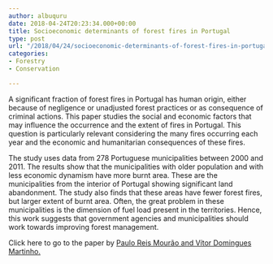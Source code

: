 ```yaml
---
author: albuquru
date: 2018-04-24T20:23:34.000+00:00
title: Socioeconomic determinants of forest fires in Portugal
type: post
url: "/2018/04/24/socioeconomic-determinants-of-forest-fires-in-portugal/"
categories:
- Forestry
- Conservation

---
```

A significant fraction of forest fires in Portugal has human origin, either because of negligence or unadjusted forest practices or as consequence of criminal actions. This paper studies the social and economic factors that may influence the occurrence and the extent of fires in Portugal. This question is particularly relevant considering the many fires occurring each year and the economic and humanitarian consequences of these fires.

The study uses data from 278 Portuguese municipalities between 2000 and 2011. The results show that the municipalities with older population and with less economic dynamism have more burnt area. These are the municipalities from the interior of Portugal showing significant land abandonment. The study also finds that these areas have fewer forest fires, but larger extent of burnt area. Often, the great problem in these municipalities is the dimension of fuel load present in the territories. Hence, this work suggests that government agencies and municipalities should work towards improving forest management.

Click here to go to the paper by [Paulo Reis Mourão and Vítor Domingues Martinho.](https://www.sciencedirect.com/science/article/pii/S1389934114000367)
